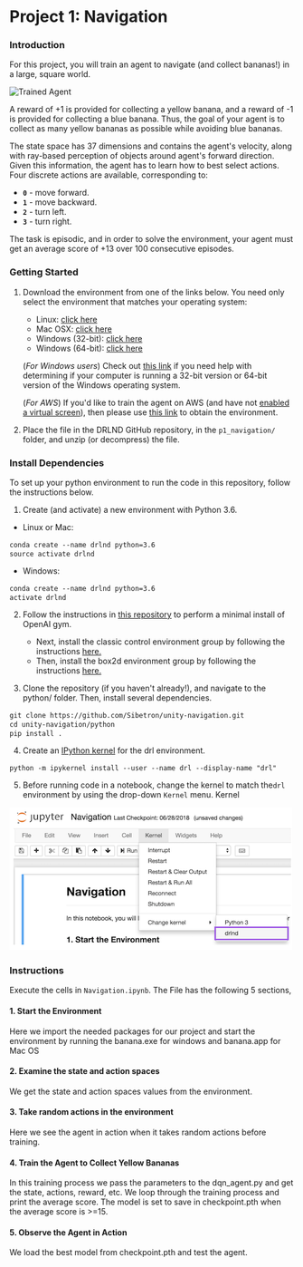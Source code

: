 [//]: # (Image References)

[image1]: https://user-images.githubusercontent.com/10624937/42135619-d90f2f28-7d12-11e8-8823-82b970a54d7e.gif "Trained Agent"

# Project 1: Navigation

### Introduction

For this project, you will train an agent to navigate (and collect bananas!) in a large, square world.  

![Trained Agent][image1]

A reward of +1 is provided for collecting a yellow banana, and a reward of -1 is provided for collecting a blue banana.  Thus, the goal of your agent is to collect as many yellow bananas as possible while avoiding blue bananas.  

The state space has 37 dimensions and contains the agent's velocity, along with ray-based perception of objects around agent's forward direction.  Given this information, the agent has to learn how to best select actions.  Four discrete actions are available, corresponding to:
- **`0`** - move forward.
- **`1`** - move backward.
- **`2`** - turn left.
- **`3`** - turn right.

The task is episodic, and in order to solve the environment, your agent must get an average score of +13 over 100 consecutive episodes.

### Getting Started

1. Download the environment from one of the links below.  You need only select the environment that matches your operating system:
    - Linux: [click here](https://s3-us-west-1.amazonaws.com/udacity-drlnd/P1/Banana/Banana_Linux.zip)
    - Mac OSX: [click here](https://s3-us-west-1.amazonaws.com/udacity-drlnd/P1/Banana/Banana.app.zip)
    - Windows (32-bit): [click here](https://s3-us-west-1.amazonaws.com/udacity-drlnd/P1/Banana/Banana_Windows_x86.zip)
    - Windows (64-bit): [click here](https://s3-us-west-1.amazonaws.com/udacity-drlnd/P1/Banana/Banana_Windows_x86_64.zip)
    
    (_For Windows users_) Check out [this link](https://support.microsoft.com/en-us/help/827218/how-to-determine-whether-a-computer-is-running-a-32-bit-version-or-64) if you need help with determining if your computer is running a 32-bit version or 64-bit version of the Windows operating system.

    (_For AWS_) If you'd like to train the agent on AWS (and have not [enabled a virtual screen](https://github.com/Unity-Technologies/ml-agents/blob/master/docs/Training-on-Amazon-Web-Service.md)), then please use [this link](https://s3-us-west-1.amazonaws.com/udacity-drlnd/P1/Banana/Banana_Linux_NoVis.zip) to obtain the environment.

2. Place the file in the DRLND GitHub repository, in the `p1_navigation/` folder, and unzip (or decompress) the file. 


### Install Dependencies
To set up your python environment to run the code in this repository, follow the instructions below.

1. Create (and activate) a new environment with Python 3.6.

- Linux or Mac:
```
conda create --name drlnd python=3.6 
source activate drlnd
```
- Windows:
```
conda create --name drlnd python=3.6 
activate drlnd
```
2. Follow the instructions in [this repository](https://github.com/openai/gym) to perform a minimal install of OpenAI gym.

    - Next, install the classic control environment group by following the instructions [here.](https://github.com/openai/gym#classic-control)
    - Then, install the box2d environment group by following the instructions [here.](https://github.com/openai/gym#box2d)

3. Clone the repository (if you haven't already!), and navigate to the python/ folder. Then, install several dependencies.
```
git clone https://github.com/Sibetron/unity-navigation.git
cd unity-navigation/python
pip install .
```

4. Create an [IPython kernel](http://ipython.readthedocs.io/en/stable/install/kernel_install.html) for the drl environment.
```
python -m ipykernel install --user --name drl --display-name "drl"
```

5. Before running code in a notebook, change the kernel to match the```drl``` environment by using the drop-down ```Kernel``` menu.
Kernel

![alt text](https://github.com/Sibetron/unity-navigation/blob/master/kernel.png?raw=true)

### Instructions

Execute the cells in `Navigation.ipynb`. The File has the following 5 sections,

#### 1. Start the Environment

Here we import the needed packages for our project and start the environment by running the banana.exe for windows and banana.app for Mac OS

#### 2. Examine the state and action spaces

We get the state and action spaces values from the environment.
#### 3. Take random actions in the environment
Here we see the agent in action when it takes random actions before training.

#### 4. Train the Agent to Collect Yellow Bananas
In this training process we pass the parameters to the dqn_agent.py and get the state, actions, reward, etc. We loop through the training process and print the average score. The model is set to save in checkpoint.pth when the average score is >=15. 

#### 5. Observe the Agent in Action
We load the best model from checkpoint.pth and test the agent.





